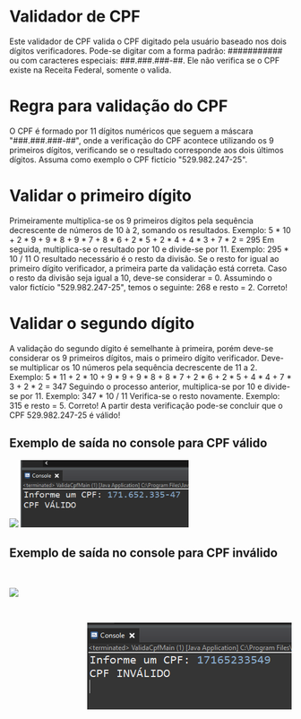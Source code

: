 # Validador de CPF
Este validador de CPF valida o CPF digitado pela usuário baseado nos dois dígitos verificadores. Pode-se digitar com a forma padrão:
########### ou com caracteres especiais: ###.###.###-##. Ele não verifica se o CPF existe na Receita Federal, somente o valida.

# Regra para validação do CPF
O CPF é formado por 11 dígitos numéricos que seguem a máscara "###.###.###-##", onde a verificação
do CPF acontece utilizando os 9 primeiros dígitos, verificando se o resultado corresponde aos dois
últimos dígitos. Assuma como exemplo o CPF fictício "529.982.247-25".

# Validar o primeiro dígito
Primeiramente multiplica-se os 9 primeiros dígitos pela sequência decrescente de números de 10 à 2,
somando os resultados. Exemplo: 5 * 10 + 2 * 9 + 9 * 8 + 9 * 7 + 8 * 6 + 2 * 5 + 2 * 4 + 4 * 3 + 7 * 2 = 295
Em seguida, multiplica-se o resultado por 10 e divide-se por 11. Exemplo: 295 * 10 / 11
O resultado necessário é o resto da divisão. Se o resto for igual ao primeiro dígito verificador, a primeira
parte da validação está correta. Caso o resto da divisão seja igual a 10, deve-se considerar = 0.
Assumindo o valor fictício "529.982.247-25", temos o seguinte: 268 e resto = 2. Correto!

# Validar o segundo dígito
A validação do segundo dígito é semelhante à primeira, porém deve-se considerar os 9 primeiros dígitos,
mais o primeiro dígito verificador. Deve-se multiplicar os 10 números pela sequência decrescente de 11 a
2. Exemplo: 5 * 11 + 2 * 10 + 9 * 9 + 9 * 8 + 8 * 7 + 2 * 6 + 2 * 5 + 4 * 4 + 7 * 3 + 2 * 2 = 347
Seguindo o processo anterior, multiplica-se por 10 e divide-se por 11. Exemplo: 347 * 10 / 11
Verifica-se o resto novamente. Exemplo: 315 e resto = 5. Correto!
A partir desta verificação pode-se concluir que o CPF 529.982.247-25 é válido!

## Exemplo de saída no console para CPF válido
<p float="left">
  <img src="CPF válido com caracteres.png" width="300" />
  <img src="CPF válido.png" width="300" /> 
</p>

## Exemplo de saída no console para CPF inválido
<h1 align="left">
    <img src="CPF inválido com caracteres.png"/>
<h1 align="right">
    <img src="CPF inválido.png"/>
</h1>




